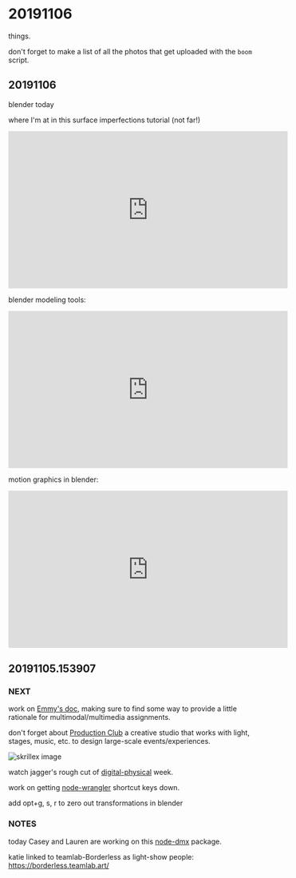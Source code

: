 # 20191106

things.

don't forget to make a list of all the photos that get uploaded with the `boom` script.

## 20191106

blender today

where I'm at in this surface imperfections tutorial (not far!)
<iframe width="560" height="315" src="https://www.youtube.com/embed/67tWv6Hp_w0?start=104" frameborder="0" allow="accelerometer; autoplay; encrypted-media; gyroscope; picture-in-picture" allowfullscreen></iframe>


blender modeling tools:
<iframe width="560" height="315" src="https://www.youtube.com/embed/0MZVHEai1xQ" frameborder="0" allow="accelerometer; autoplay; encrypted-media; gyroscope; picture-in-picture" allowfullscreen></iframe>

motion graphics in blender:
<iframe width="560" height="315" src="https://www.youtube.com/embed/-Jqls7ovI3o" frameborder="0" allow="accelerometer; autoplay; encrypted-media; gyroscope; picture-in-picture" allowfullscreen></iframe>




## 20191105.153907

### NEXT

work on [Emmy's doc](https://docs.google.com/document/d/1fU8DT-qPMeo6q8zwZ9eIB6Np-1tbIyfr7aS9qC9fITM/edit?usp=sharing), making sure to find some way to provide a little rationale for multimodal/multimedia assignments.

don't forget about [Production Club](https://production.club/) a creative studio that works with light, stages, music, etc. to design large-scale events/experiences.

![skrillex image](https://production.club/wp-content/uploads/2019/08/38018473_1944714808914058_6448013622433021952_o.jpg)

watch jagger's rough cut of [digital-physical](https://www.dropbox.com/s/z5x3adsdiywkvdh/Physicat2Digital_Selects.m4v?dl=0) week.

work on getting [node-wrangler](https://gregzaal.github.io/node-wrangler/) shortcut keys down.

add opt+g, s, r to zero out transformations in blender



### NOTES

today Casey and Lauren are working on this [node-dmx](https://github.com/node-dmx/dmx) package.

katie linked to teamlab-Borderless as light-show people: https://borderless.teamlab.art/



